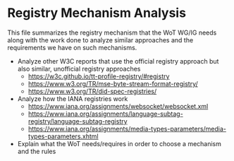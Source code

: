# Registry Mechanism Analysis

This file summarizes the registry mechanism that the WoT WG/IG needs along with the work done to analyze similar approaches and the requirements we have on such mechanisms.

- Analyze other W3C reports that use the official registry approach but also similar, unofficial registry approaches
  - https://w3c.github.io/tt-profile-registry/#registry
  - https://www.w3.org/TR/mse-byte-stream-format-registry/
  - https://www.w3.org/TR/did-spec-registries/
- Analyze how the IANA registries work
  - https://www.iana.org/assignments/websocket/websocket.xml
  - https://www.iana.org/assignments/language-subtag-registry/language-subtag-registry
  - https://www.iana.org/assignments/media-types-parameters/media-types-parameters.xhtml
- Explain what the WoT needs/requires in order to choose a mechanism and the rules
